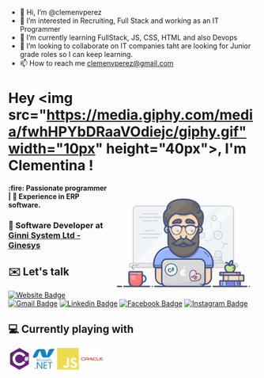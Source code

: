 - 👋 Hi, I’m @clemenvperez
- 👀 I’m interested in Recruiting, Full Stack and working as an IT Programmer
- 🌱 I’m currently learning FullStack, JS, CSS, HTML and also Devops
- 💞️ I’m looking to collaborate on IT companies taht are looking for Junior grade roles so I can keep learning.
- 📫 How to reach me clemenvperez@gmail.com



<!---
clemenvperez/clemenvperez is a ✨ special ✨ repository because its `README.md` (this file) appears on your GitHub profile.
You can click the Preview link to take a look at your changes.
--->


# Hey <img src="https://media.giphy.com/media/fwhHPYbDRaaVOdiejc/giphy.gif"width="10px" height="40px">, I'm Clementina </a> ! <!--<img src="https://media.giphy.com/media/12oufCB0MyZ1Go/giphy.gif" width="50">-->
 
<img align='right' src="https://github.com/achyutghosh/achyutghosh/blob/master/gifs/people-at-work.gif" width="300">
<h4>:fire: Passionate programmer | 🚀 Experience in ERP software.</h4>
<h3>💼 Software Developer at <a href="https://www.ginesys.in/">Ginni System Ltd - Ginesys</a></h3>

## :envelope: Let's talk
[![Website Badge](https://img.shields.io/badge/Website-0A79DF?style=flat-square&logo=google-chrome&logoColor=white)](https://achyutghosh.github.io/)
[![Gmail Badge](https://img.shields.io/badge/-achyutghosh06@gmail.com-c14438?style=flat-square&logo=Gmail&logoColor=white&link=mailto:achyutghosh06@gmail.com)](mailto:achyutghosh06@gmail.com)
[![Linkedin Badge](https://img.shields.io/badge/-LinkedIn-0e76a8?style=flat-square&logo=Linkedin&logoColor=white)](https://www.linkedin.com/in/achyutghosh24/)
[![Facebook Badge](https://img.shields.io/badge/-Facebook-3b5998?style=flat-square&logo=Facebook&logoColor=white)](https://www.facebook.com/achyut06)
[![Instagram Badge](https://img.shields.io/badge/-Instagram-e4405f?style=flat-square&logo=Instagram&logoColor=white)](https://instagram.com/me_achyut/)

## :computer: Currently playing with 
<p align="left">
  <img src="https://raw.githubusercontent.com/devicons/devicon/master/icons/csharp/csharp-plain.svg" alt="csharp" width="45" height="45" />
  <img src="https://raw.githubusercontent.com/devicons/devicon/master/icons/dot-net/dot-net-plain-wordmark.svg" alt="dotnet" width="45" height="45" />
  <img src="https://raw.githubusercontent.com/devicons/devicon/master/icons/javascript/javascript-plain.svg" alt="javascript" width="45" height="45" />
  <img src="https://raw.githubusercontent.com/devicons/devicon/master/icons/oracle/oracle-original.svg" alt="oracle" width="45" height="45" />
</p>
<br>